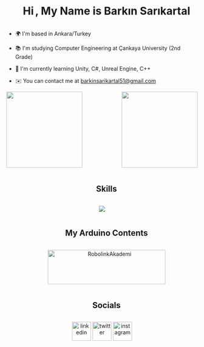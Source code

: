 <div id="user-content-toc">
  <ul align="center">
    <summary><h1 style="display: inline-block">Hi</h1>
    <h1 style="display: inline-block">,  My Name is Barkın Sarıkartal</h1>
    </summary>
  </ul>
</div>

- 🌍 I'm based in Ankara/Turkey

- 📚 I'm studying Computer Engineering at Çankaya University (2nd Grade)

- 🧠 I'm currently learning Unity, C#, Unreal Engine, C++

- ✉️ You can contact me at [barkinsarikartal51@gmail.com](barkinsarikartal51@gmail.com)

<div style="display: flex; justify-content: space-between;">
  <a href="https://github.com/anuraghazra/github-readme-stats">
    <img height=200 src="https://github-readme-stats.vercel.app/api?username=barkinsarikartal&\&rank_icon=github" />
  </a>
  <a href="https://github.com/anuraghazra/convoychat">
    <img height=200 src="https://github-readme-stats.vercel.app/api/top-langs?username=barkinsarikartal&layout=compact&langs_count=8&card_width=320" />
  </a>
</div>

<div id="user-content-toc">
  <ul align="center">
    <summary><h2 style="display: inline-block">Skills</h2></summary>
  </ul>
</div>

<p align="center">
  <a href="https://skillicons.dev">
    <img src="https://skillicons.dev/icons?i=unity,unreal,arduino,cs,cpp&perline=8" />
  </a>
</p>

<div id="user-content-toc">
  <ul align="center">
    <summary><h2 style="display: inline-block">My Arduino Contents</h2></summary>
  </ul>
</div>

<div id="user-content-toc">
  <ul align="center">
    <a href="https://akademi.robolinkmarket.com/author/barkin-sarikartal/" target="blank"><img align="center" src="https://github.com/barkinsarikartal/Barkin-Sarikartal/blob/d7d8531a6ea8c3c774c713337a0a3a6fbf32cc85/RLT1_Logo-309x90-Copy.jpg" alt="RobolinkAkademi" height="90" width="310" /></a>
  </ul>
</div>

<div id="user-content-toc">
  <ul align="center">
    <summary><h2 style="display: inline-block">Socials</h2></summary>
  </ul>
</div>

<p align="center">
<a href="https://www.linkedin.com/in/barkinsarikartal/" target="blank"><img align="center" src="https://user-images.githubusercontent.com/88904952/234979284-68c11d7f-1acc-4f0c-ac78-044e1037d7b0.png" alt="linkedin" height="50" width="50" /></a>
<a href="https://www.twitter.com/barkinsanazor/" target="blank"><img align="center" src="https://raw.githubusercontent.com/anuraghazra/anuraghazra/master/assets/twitter.svg" alt="twitter" height="50" width="50" /></a>
<a href="https://www.instagram.com/barkinsarikartal.mpeg/" target="blank"><img align="center" src="https://user-images.githubusercontent.com/88904952/234981169-2dd1e58f-4b7e-468c-8213-034ba62156c3.png" alt="instagram" height="50" width="50" /></a>
</p>
